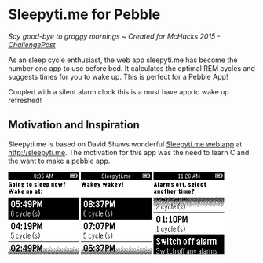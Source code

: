 # Sleepyti.me for Pebble
*Say good-bye to groggy mornings ~ Created for McHacks 2015 -[ChallengePost](http://challengepost.com/software/sleepyti-me-for-pebble)*

As an sleep cycle enthusiast, the web app sleepyti.me has become the number one app to use before bed. It calculates the optimal REM cycles and suggests times for you to wake up. This is perfect for a Pebble App!

Coupled with a silent alarm clock this is a must have app to wake up refreshed!

## Motivation and Inspiration
Sleepyti.me is based on David Shaws wonderful [Sleepyti.me web app](https://github.com/davidshaw/sleepyti.me) at http://sleepyti.me. The motivation for this app was the need to learn C and the want to make a pebble app. 

![pebble1](demo/sleepytimepebble.png)
![pebble2](demo/sleepytimepebble2.png)
![pebble3](demo/sleepytimepebble3.png)